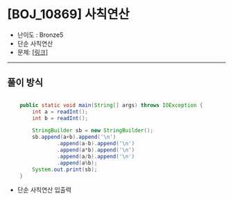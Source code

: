 
# \[BOJ_10869\] 사칙연산

- 난이도 : Bronze5
- 단순 사칙연산
- 문제: <a href="https://www.acmicpc.net/problem/10869" target="_blank"> [링크]</a>

---

## 풀이 방식
```java

    public static void main(String[] args) throws IOException {
        int a = readInt();
        int b = readInt();

        StringBuilder sb = new StringBuilder();
        sb.append(a+b).append('\n')
                .append(a-b).append('\n')
                .append(a*b).append('\n')
                .append(a/b).append('\n')
                .append(a%b);
        System.out.print(sb);
    }

```
- 단순 사칙연산 입출력
